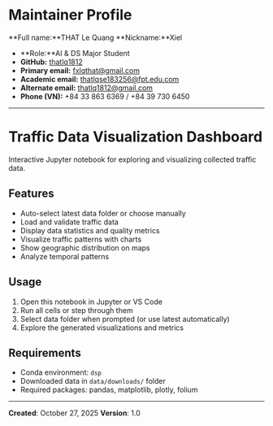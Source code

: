 # Maintainer Profile

**Full name:**THAT Le Quang 
**Nickname:**Xiel

- **Role:**AI & DS Major Student
- **GitHub:** [thatlq1812](https://github.com/thatlq1812)
- **Primary email:** fxlqthat@gmail.com
- **Academic email:** thatlqse183256@fpt.edu.com
- **Alternate email:** thatlq1812@gmail.com
- **Phone (VN):** +84 33 863 6369 / +84 39 730 6450

---

# Traffic Data Visualization Dashboard

Interactive Jupyter notebook for exploring and visualizing collected traffic data.

## Features

- Auto-select latest data folder or choose manually
- Load and validate traffic data
- Display data statistics and quality metrics
- Visualize traffic patterns with charts
- Show geographic distribution on maps
- Analyze temporal patterns

## Usage

1. Open this notebook in Jupyter or VS Code
2. Run all cells or step through them
3. Select data folder when prompted (or use latest automatically)
4. Explore the generated visualizations and metrics

## Requirements

- Conda environment: `dsp`
- Downloaded data in `data/downloads/` folder
- Required packages: pandas, matplotlib, plotly, folium

---

**Created**: October 27, 2025 
**Version**: 1.0
